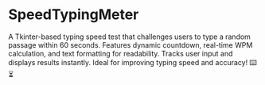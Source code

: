 # SpeedTypingMeter
A Tkinter-based typing speed test that challenges users to type a random passage within 60 seconds. Features dynamic countdown, real-time WPM calculation, and text formatting for readability. Tracks user input and displays results instantly. Ideal for improving typing speed and accuracy! ⌨️⏳

